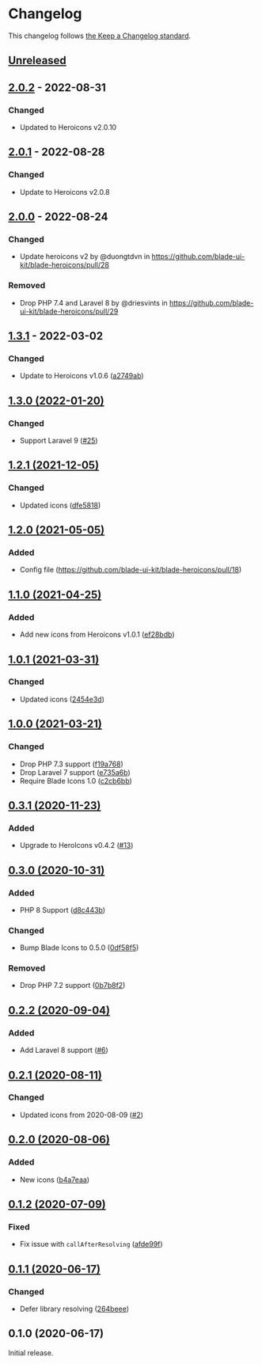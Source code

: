 # Changelog

This changelog follows [the Keep a Changelog standard](https://keepachangelog.com).

## [Unreleased](https://github.com/blade-ui-kit/blade-heroicons/compare/2.0.2...main)

## [2.0.2](https://github.com/blade-ui-kit/blade-heroicons/compare/2.0.1...2.0.2) - 2022-08-31

### Changed

- Updated to Heroicons v2.0.10

## [2.0.1](https://github.com/blade-ui-kit/blade-heroicons/compare/2.0.0...2.0.1) - 2022-08-28

### Changed

- Update to Heroicons v2.0.8

## [2.0.0](https://github.com/blade-ui-kit/blade-heroicons/compare/1.3.1...2.0.0) - 2022-08-24

### Changed

- Update heroicons v2 by @duongtdvn in https://github.com/blade-ui-kit/blade-heroicons/pull/28

### Removed

- Drop PHP 7.4 and Laravel 8 by @driesvints in https://github.com/blade-ui-kit/blade-heroicons/pull/29

## [1.3.1](https://github.com/blade-ui-kit/blade-heroicons/compare/1.3.0...1.3.1) - 2022-03-02

### Changed

- Update to Heroicons v1.0.6 ([a2749ab](https://github.com/blade-ui-kit/blade-heroicons/commit/a2749abc7b8eb6149ff643ffa99a3d33a2de7961))

## [1.3.0 (2022-01-20)](https://github.com/blade-ui-kit/blade-heroicons/compare/v1.2.1...1.3.0)

### Changed

- Support Laravel 9 ([#25](https://github.com/blade-ui-kit/blade-heroicons/pull/25))

## [1.2.1 (2021-12-05)](https://github.com/blade-ui-kit/blade-heroicons/compare/v1.2.0...1.2.1)

### Changed

- Updated icons ([dfe5818](https://github.com/blade-ui-kit/blade-heroicons/commit/dfe58183ed05926ff082585de47f399dca36fa66))

## [1.2.0 (2021-05-05)](https://github.com/blade-ui-kit/blade-heroicons/compare/v1.1.0...1.2.0)

### Added

- Config file (https://github.com/blade-ui-kit/blade-heroicons/pull/18)

## [1.1.0 (2021-04-25)](https://github.com/blade-ui-kit/blade-heroicons/compare/1.0.1...v1.1.0)

### Added

- Add new icons from Heroicons v1.0.1 ([ef28bdb](https://github.com/blade-ui-kit/blade-heroicons/commit/ef28bdb983abd3680e59c52a0b2926a21bd7e1e5))

## [1.0.1 (2021-03-31)](https://github.com/blade-ui-kit/blade-heroicons/compare/1.0.0...1.0.1)

### Changed

- Updated icons ([2454e3d](https://github.com/blade-ui-kit/blade-heroicons/commit/2454e3d650b53b70cf61c61cab0d8b933a565124))

## [1.0.0 (2021-03-21)](https://github.com/blade-ui-kit/blade-heroicons/compare/0.3.1...1.0.0)

### Changed

- Drop PHP 7.3 support ([f19a768](https://github.com/blade-ui-kit/blade-heroicons/commit/f19a768562eb9727145e968de1003af2be4f9e32))
- Drop Laravel 7 support ([e735a6b](https://github.com/blade-ui-kit/blade-heroicons/commit/e735a6ba0ee3cbb9a17f8eeb6ae2ce88744c2a66))
- Require Blade Icons 1.0 ([c2cb6bb](https://github.com/blade-ui-kit/blade-heroicons/commit/c2cb6bb5b42df54921658df402b6df7654660448))

## [0.3.1 (2020-11-23)](https://github.com/blade-ui-kit/blade-heroicons/compare/0.3.0...0.3.1)

### Added

- Upgrade to HeroIcons v0.4.2 ([#13](https://github.com/blade-ui-kit/blade-heroicons/pull/13))

## [0.3.0 (2020-10-31)](https://github.com/blade-ui-kit/blade-heroicons/compare/0.2.2...0.3.0)

### Added

- PHP 8 Support ([d8c443b](https://github.com/blade-ui-kit/blade-heroicons/commit/d8c443b810670924c04125f5192808d3e5a4b0ac))

### Changed

- Bump Blade Icons to 0.5.0 ([0df58f5](https://github.com/blade-ui-kit/blade-heroicons/commit/0df58f54cc99f0417b3e5b003ebbf775ce261d0e))

### Removed

- Drop PHP 7.2 support ([0b7b8f2](https://github.com/blade-ui-kit/blade-heroicons/commit/0b7b8f2f8d4505b5e3ec4c62b3610c8c8188c556))

## [0.2.2 (2020-09-04)](https://github.com/blade-ui-kit/blade-heroicons/compare/0.2.1...0.2.2)

### Added

- Add Laravel 8 support ([#6](https://github.com/blade-ui-kit/blade-heroicons/pull/6))

## [0.2.1 (2020-08-11)](https://github.com/blade-ui-kit/blade-heroicons/compare/0.2.0...0.2.1)

### Changed

- Updated icons from 2020-08-09 ([#2](https://github.com/blade-ui-kit/blade-heroicons/pull/2))

## [0.2.0 (2020-08-06)](https://github.com/blade-ui-kit/blade-heroicons/compare/0.1.2...0.2.0)

### Added

- New icons ([b4a7eaa](https://github.com/blade-ui-kit/blade-heroicons/commit/b4a7eaa9880ed5bd966dad9c3847ba5f5df62a2d))

## [0.1.2 (2020-07-09)](https://github.com/blade-ui-kit/blade-heroicons/compare/0.1.1...0.1.2)

### Fixed

- Fix issue with `callAfterResolving` ([afde99f](https://github.com/blade-ui-kit/blade-heroicons/commit/afde99f07678e3ca385a0327ad6d1fe43dcd7a31))

## [0.1.1 (2020-06-17)](https://github.com/blade-ui-kit/blade-heroicons/compare/0.1.0...0.1.1)

### Changed

- Defer library resolving ([264beee](https://github.com/blade-ui-kit/blade-heroicons/commit/264beee309bfe0d3ee350e8c44cfd0085a13a784))

## 0.1.0 (2020-06-17)

Initial release.
